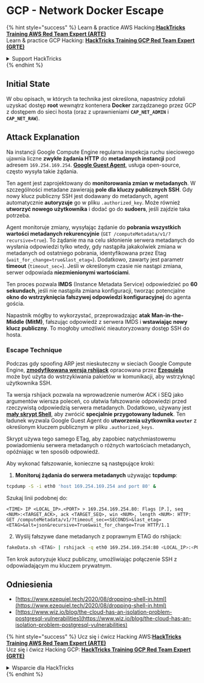 # GCP - Network Docker Escape

{% hint style="success" %}
Learn & practice AWS Hacking:<img src="../../../.gitbook/assets/image (1) (1) (1) (1).png" alt="" data-size="line">[**HackTricks Training AWS Red Team Expert (ARTE)**](https://training.hacktricks.xyz/courses/arte)<img src="../../../.gitbook/assets/image (1) (1) (1) (1).png" alt="" data-size="line">\
Learn & practice GCP Hacking: <img src="../../../.gitbook/assets/image (2) (1).png" alt="" data-size="line">[**HackTricks Training GCP Red Team Expert (GRTE)**<img src="../../../.gitbook/assets/image (2) (1).png" alt="" data-size="line">](https://training.hacktricks.xyz/courses/grte)

<details>

<summary>Support HackTricks</summary>

* Check the [**subscription plans**](https://github.com/sponsors/carlospolop)!
* **Join the** 💬 [**Discord group**](https://discord.gg/hRep4RUj7f) or the [**telegram group**](https://t.me/peass) or **follow** us on **Twitter** 🐦 [**@hacktricks\_live**](https://twitter.com/hacktricks_live)**.**
* **Share hacking tricks by submitting PRs to the** [**HackTricks**](https://github.com/carlospolop/hacktricks) and [**HackTricks Cloud**](https://github.com/carlospolop/hacktricks-cloud) github repos.

</details>
{% endhint %}

## Initial State

W obu opisach, w których ta technika jest określona, napastnicy zdołali uzyskać dostęp **root** wewnątrz kontenera **Docker** zarządzanego przez GCP z dostępem do sieci hosta (oraz z uprawnieniami **`CAP_NET_ADMIN`** i **`CAP_NET_RAW`**).

## Attack Explanation

Na instancji Google Compute Engine regularna inspekcja ruchu sieciowego ujawnia liczne **zwykłe żądania HTTP** do **metadanych instancji** pod adresem `169.254.169.254`. [**Google Guest Agent**](https://github.com/GoogleCloudPlatform/guest-agent), usługa open-source, często wysyła takie żądania.

Ten agent jest zaprojektowany do **monitorowania zmian w metadanych**. W szczególności metadane zawierają **pole dla kluczy publicznych SSH**. Gdy nowy klucz publiczny SSH jest dodawany do metadanych, agent automatycznie **autoryzuje** go w pliku `.authorized_key`. Może również **utworzyć nowego użytkownika** i dodać go do **sudoers**, jeśli zajdzie taka potrzeba.

Agent monitoruje zmiany, wysyłając żądanie do **pobrania wszystkich wartości metadanych rekurencyjnie** (`GET /computeMetadata/v1/?recursive=true`). To żądanie ma na celu skłonienie serwera metadanych do wysłania odpowiedzi tylko wtedy, gdy nastąpiła jakakolwiek zmiana w metadanych od ostatniego pobrania, identyfikowana przez Etag (`wait_for_change=true&last_etag=`). Dodatkowo, zawarty jest parametr **timeout** (`timeout_sec=`). Jeśli w określonym czasie nie nastąpi zmiana, serwer odpowiada **niezmienionymi wartościami**.

Ten proces pozwala **IMDS** (Instance Metadata Service) odpowiedzieć po **60 sekundach**, jeśli nie nastąpiła zmiana konfiguracji, tworząc potencjalne **okno do wstrzyknięcia fałszywej odpowiedzi konfiguracyjnej** do agenta gościa.

Napastnik mógłby to wykorzystać, przeprowadzając **atak Man-in-the-Middle (MitM)**, fałszując odpowiedź z serwera IMDS i **wstawiając nowy klucz publiczny**. To mogłoby umożliwić nieautoryzowany dostęp SSH do hosta.

### Escape Technique

Podczas gdy spoofing ARP jest nieskuteczny w sieciach Google Compute Engine, [**zmodyfikowana wersja rshijack**](https://github.com/ezequielpereira/rshijack) opracowana przez [**Ezequiela**](https://www.ezequiel.tech/2020/08/dropping-shell-in.html) może być użyta do wstrzykiwania pakietów w komunikacji, aby wstrzyknąć użytkownika SSH.

Ta wersja rshijack pozwala na wprowadzenie numerów ACK i SEQ jako argumentów wiersza poleceń, co ułatwia fałszowanie odpowiedzi przed rzeczywistą odpowiedzią serwera metadanych. Dodatkowo, używany jest [**mały skrypt Shell**](https://gist.github.com/ezequielpereira/914c2aae463409e785071213b059f96c#file-fakedata-sh), aby zwrócić **specjalnie przygotowany ładunek**. Ten ładunek wyzwala Google Guest Agent do **utworzenia użytkownika `wouter`** z określonym kluczem publicznym w pliku `.authorized_keys`.

Skrypt używa tego samego ETag, aby zapobiec natychmiastowemu powiadomieniu serwera metadanych o różnych wartościach metadanych, opóźniając w ten sposób odpowiedź.

Aby wykonać fałszowanie, konieczne są następujące kroki:

1. **Monitoruj żądania do serwera metadanych** używając **tcpdump**:
```bash
tcpdump -S -i eth0 'host 169.254.169.254 and port 80' &
```
Szukaj linii podobnej do:
```
<TIME> IP <LOCAL_IP>.<PORT> > 169.254.169.254.80: Flags [P.], seq <NUM>:<TARGET_ACK>, ack <TARGET_SEQ>, win <NUM>, length <NUM>: HTTP: GET /computeMetadata/v1/?timeout_sec=<SECONDS>&last_etag=<ETAG>&alt=json&recursive=True&wait_for_change=True HTTP/1.1
```
2. Wyślij fałszywe dane metadanych z poprawnym ETAG do rshijack:
```bash
fakeData.sh <ETAG> | rshijack -q eth0 169.254.169.254:80 <LOCAL_IP>:<PORT> <TARGET_SEQ> <TARGET_ACK>; ssh -i id_rsa -o StrictHostKeyChecking=no wouter@localhost
```
Ten krok autoryzuje klucz publiczny, umożliwiając połączenie SSH z odpowiadającym mu kluczem prywatnym.

## Odniesienia

* [https://www.ezequiel.tech/2020/08/dropping-shell-in.html](https://www.ezequiel.tech/2020/08/dropping-shell-in.html)
* [https://www.wiz.io/blog/the-cloud-has-an-isolation-problem-postgresql-vulnerabilities](https://www.wiz.io/blog/the-cloud-has-an-isolation-problem-postgresql-vulnerabilities)

{% hint style="success" %}
Ucz się i ćwicz Hacking AWS:<img src="../../../.gitbook/assets/image (1) (1) (1) (1).png" alt="" data-size="line">[**HackTricks Training AWS Red Team Expert (ARTE)**](https://training.hacktricks.xyz/courses/arte)<img src="../../../.gitbook/assets/image (1) (1) (1) (1).png" alt="" data-size="line">\
Ucz się i ćwicz Hacking GCP: <img src="../../../.gitbook/assets/image (2) (1).png" alt="" data-size="line">[**HackTricks Training GCP Red Team Expert (GRTE)**<img src="../../../.gitbook/assets/image (2) (1).png" alt="" data-size="line">](https://training.hacktricks.xyz/courses/grte)

<details>

<summary>Wsparcie dla HackTricks</summary>

* Sprawdź [**plany subskrypcyjne**](https://github.com/sponsors/carlospolop)!
* **Dołącz do** 💬 [**grupy Discord**](https://discord.gg/hRep4RUj7f) lub [**grupy telegramowej**](https://t.me/peass) lub **śledź** nas na **Twitterze** 🐦 [**@hacktricks\_live**](https://twitter.com/hacktricks_live)**.**
* **Dziel się trikami hackingowymi, przesyłając PR-y do** [**HackTricks**](https://github.com/carlospolop/hacktricks) i [**HackTricks Cloud**](https://github.com/carlospolop/hacktricks-cloud) repozytoriów na GitHubie.

</details>
{% endhint %}
